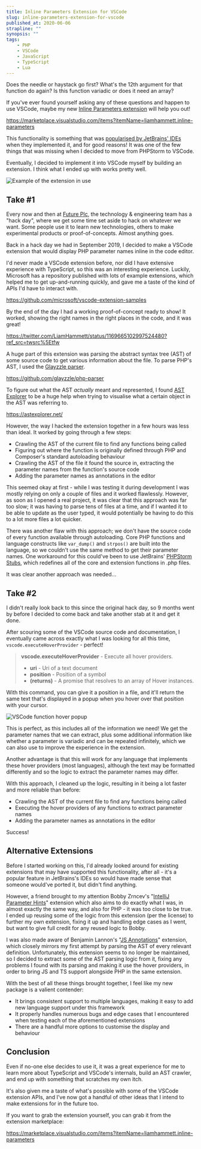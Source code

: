 ```yaml
---
title: Inline Parameters Extension for VSCode
slug: inline-parameters-extension-for-vscode
published_at: 2020-06-06
strapline: ""
synopsis: ""
tags:
    - PHP
    - VSCode
    - JavaScript
    - TypeScript
    - Lua
---
```


Does the needle or haystack go first? What's the 12th argument for that function do again? Is this function variadic or does it need an array?

If you've ever found yourself asking any of these questions and happen to use VSCode, maybe my new [Inline Parameters extension](https://marketplace.visualstudio.com/items?itemName=liamhammett.inline-parameters) will help you out!

<https://marketplace.visualstudio.com/items?itemName=liamhammett.inline-parameters>

This functionality is something that was [popularised by JetBrains' IDEs](https://blog.jetbrains.com/phpstorm/2017/03/new-in-phpstorm-2017-1-parameter-hints/) when they implemented it, and for good reasons! It was one of the few things that was missing when I decided to move from PHPStorm to VSCode.

Eventually, I decided to implement it into VSCode myself by building an extension. I think what I ended up with works pretty well.

![Example of the extension in use](https://raw.githubusercontent.com/imliam/vscode-inline-parameters/master/example.gif)

## Take #1

Every now and then at [Future Plc](https://www.futureplc.com/), the technology & engineering team has a "hack day", where we get some time set aside to hack on whatever we want. Some people use it to learn new technologies, others to make experimental products or proof-of-concepts. Almost anything goes.

Back in a hack day we had in September 2019, I decided to make a VSCode extension that would display PHP parameter names inline in the code editor.

I'd never made a VSCode extension before, nor did I have extensive experience with TypeScript, so this was an interesting experience. Luckily, Microsoft has a repository published with lots of example extensions, which helped me to get up-and-running quickly, and gave me a taste of the kind of APIs I'd have to interact with.

<https://github.com/microsoft/vscode-extension-samples>

By the end of the day I had a working proof-of-concept ready to show! It worked, showing the right names in the right places in the code, and it was great!

<https://twitter.com/LiamHammett/status/1169665102997524480?ref_src=twsrc%5Etfw>

A huge part of this extension was parsing the abstract syntax tree (AST) of some source code to get various information about the file. To parse PHP's AST, I used the [Glayzzle parser](https://github.com/glayzzle/php-parser/).

<https://github.com/glayzzle/php-parser>

To figure out what the AST *actually* meant and represented, I found [AST Explorer](https://astexplorer.net/) to be a huge help when trying to visualise what a certain object in the AST was referring to.

<https://astexplorer.net/>

However, the way I hacked the extension together in a few hours was less than ideal. It worked by going through a few steps:

- Crawling the AST of the current file to find any functions being called
- Figuring out where the function is originally defined through PHP and Composer's standard autoloading behaviour
- Crawling the AST of the file it found the source in, extracting the parameter names from the function's source code
- Adding the parameter names as annotations in the editor

This seemed okay at first - while I was testing it during development I was mostly relying on only a couple of files and it worked flawlessly. However, as soon as I opened a real project, it was clear that this approach was far too slow; it was having to parse tens of files at a time, and if I wanted it to be able to update as the user typed, it would potentially be having to do this to a lot more files a lot quicker.

There was another flaw with this approach; we don't have the source code of every function available through autoloading. Core PHP functions and language constructs like `var_dump()` and `strpos()` are built into the language, so we couldn't use the same method to get their parameter names. One workaround for this could've been to use JetBrains' [PHPStorm Stubs](https://github.com/JetBrains/phpstorm-stubs), which redefines all of the core and extension functions in .php files.

It was clear another approach was needed...

## Take #2

I didn't really look back to this since the original hack day, so 9 months went by before I decided to come back and take another stab at it and get it done.

After scouring some of the VSCode source code and documentation, I eventually came across exactly what I was looking for all this time, `vscode.executeHoverProvider` - perfect!

> **vscode.executeHoverProvider** - Execute all hover providers.
>
> - **uri** - Uri of a text document
> - **position** - Position of a symbol
> - **(returns)** - A promise that resolves to an array of Hover instances.

With this command, you can give it a position in a file, and it'll return the same text that's displayed in a popup when you hover over that position with your cursor.

![VSCode function hover popup](/images/articles/vscode-hover.png.png)

This is perfect, as this includes all of the information we need! We get the parameter names that we can extract, plus some additional information like whether a parameter is variadic and can be repeated infinitely, which we can also use to improve the experience in the extension.

Another advantage is that this will work for any language that implements these hover providers (most languages), although the text may be formatted differently and so the logic to extract the parameter names may differ.

With this approach, I cleaned up the logic, resulting in it being a lot faster and more reliable than before:

- Crawling the AST of the current file to find any functions being called
- Executing the hover providers of any functions to extract parameter names
- Adding the parameter names as annotations in the editor

Success!

## Alternative Extensions

Before I started working on this, I'd already looked around for existing extensions that may have supported this functionality, after all - it's a popular feature in JetBrains's IDEs so would have made sense that someone would've ported it, but didn't find anything.

However, a friend brought to my attention Bobby Zrncev's "[IntelliJ Parameter Hints](https://github.com/bzrncev/intellij-parameter-hints)" extension which also aims to do exactly what I was, in almost exactly the same way, and also for PHP - it was too close to be true. I ended up reusing some of the logic from this extension (per the license) to further my own extension, fixing it up and handling edge cases as I went, but want to give full credit for any reused logic to Bobby.

I was also made aware of Benjamin Lannon's "[JS Annotations](https://github.com/lannonbr/vscode-js-annotations)" extension, which closely mirrors my first attempt by parsing the AST of every relevant definition. Unfortunately, this extension seems to no longer be maintained, so I decided to extract some of the AST parsing logic from it, fixing any problems I found with its parsing and making it use the hover providers, in order to bring JS and TS support alongside PHP in the same extension.

With the best of all these things brought together, I feel like my new package is a valient contender:

- It brings consistent support to multiple languages, making it easy to add new language support under this framework
- It properly handles numerous bugs and edge cases that I encountered when testing each of the aforementioned extensions
- There are a handful more options to customise the display and behaviour

## Conclusion

Even if no-one else decides to use it, it was a great experience for me to learn more about TypeScript and VSCode's internals, build an AST crawler, and end up with something that scratches my own itch.

It's also given me a taste of what's possible with some of the VSCode extension APIs, and I've now got a handful of other ideas that I intend to make extensions for in the future too.

If you want to grab the extension yourself, you can grab it from the extension marketplace:

<https://marketplace.visualstudio.com/items?itemName=liamhammett.inline-parameters>